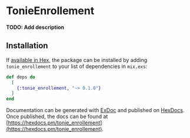 # TonieEnrollement

**TODO: Add description**

## Installation

If [available in Hex](https://hex.pm/docs/publish), the package can be installed
by adding `tonie_enrollement` to your list of dependencies in `mix.exs`:

```elixir
def deps do
  [
    {:tonie_enrollement, "~> 0.1.0"}
  ]
end
```

Documentation can be generated with [ExDoc](https://github.com/elixir-lang/ex_doc)
and published on [HexDocs](https://hexdocs.pm). Once published, the docs can
be found at [https://hexdocs.pm/tonie_enrollement](https://hexdocs.pm/tonie_enrollement).


